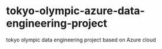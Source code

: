 # tokyo-olympic-azure-data-engineering-project
tokyo olympic data engineering project based on Azure cloud
